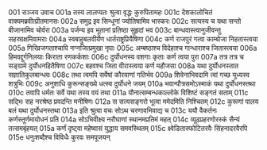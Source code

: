 001  सञ्जय उवाच
001a तस्य लालप्यतः श्रुत्वा वृद्धः कुरुपितामहः
001c देशकालोचितं वाक्यमब्रवीत्प्रीतमानसः
002a समुद्र इव सिन्धूनां ज्योतिषामिव भास्करः
002c सत्यस्य च यथा सन्तो बीजानामिव चोर्वरा
003a पर्जन्य इव भूतानां प्रतिष्ठा सुहृदां भव
003c बान्धवास्त्वानुजीवन्तु सहस्राक्षमिवामराः
004a स्वबाहुबलवीर्येण धार्तराष्ट्रप्रियैषिणा
004c कर्ण राजपुरं गत्वा काम्बोजा निहतास्त्वया
005a गिरिव्रजगताश्चापि नग्नजित्प्रमुखा नृपाः
005c अम्बष्ठाश्च विदेहाश्च गान्धाराश्च जितास्त्वया
006a हिमवद्दुर्गनिलयाः किराता रणकर्कशाः
006c दुर्योधनस्य वशगाः कृताः कर्ण त्वया पुरा
007a तत्र तत्र च सङ्ग्रामे दुर्योधनहितैषिणा
007c बहवश्च जिता वीरास्त्वया कर्ण महौजसा
008a यथा दुर्योधनस्तात सज्ञातिकुलबान्धवः
008c तथा त्वमपि सर्वेषां कौरवाणां गतिर्भव
009a शिवेनाभिवदामि त्वां गच्छ युध्यस्व शत्रुभिः
009c अनुशाधि कुरून्सङ्ख्ये धत्स्व दुर्योधने जयम्
010a भवान्पौत्रसमोऽस्माकं यथा दुर्योधनस्तथा
010c तवापि धर्मतः सर्वे यथा तस्य वयं तथा
011a यौनात्सम्बन्धकाल्लोके विशिष्टं सङ्गतं सताम्
011c सद्भिः सह नरश्रेष्ठ प्रवदन्ति मनीषिणः
012a स सत्यसङ्गरो भूत्वा ममेदमिति निश्चितम्
012c कुरूणां पालय बलं यथा दुर्योधनस्तथा
013a इति श्रुत्वा वचः सोऽथ चरणावभिवाद्य च
013c ययौ वैकर्तनः कर्णस्तूर्णमायोधनं प्रति
014a सोऽभिवीक्ष्य नरौघाणां स्थानमप्रतिमं महत्
014c व्यूढप्रहरणोरस्कं सैन्यं तत्समबृंहयत्
015a कर्णं दृष्ट्वा महेष्वासं युद्धाय समवस्थितम्
015c क्ष्वेडितास्फोटितरवैः सिंहनादरवैरपि
015e धनुःशब्दैश्च विविधैः कुरवः समपूजयन्

